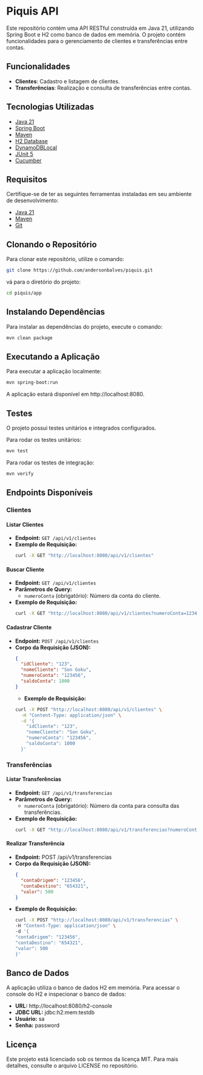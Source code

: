 # Piquis API

Este repositório contém uma API RESTful construída em Java 21, utilizando Spring Boot e H2 como banco de dados em memória. O projeto contém funcionalidades para o gerenciamento de clientes e transferências entre contas.

## Funcionalidades

- **Clientes**: Cadastro e listagem de clientes.
- **Transferências**: Realização e consulta de transferências entre contas.

## Tecnologias Utilizadas

- [Java 21](https://openjdk.org/projects/jdk/21/)
- [Spring Boot](https://spring.io/projects/spring-boot)
- [Maven](https://maven.apache.org/)
- [H2 Database](https://www.h2database.com/html/main.html)
- [DynamoDBLocal](https://docs.aws.amazon.com/amazondynamodb/latest/developerguide/DynamoDBLocal.html)
- [JUnit 5](https://junit.org/junit5/)
- [Cucumber](https://cucumber.io/)

## Requisitos

Certifique-se de ter as seguintes ferramentas instaladas em seu ambiente de desenvolvimento:

- [Java 21](https://jdk.java.net/java-se-ri/21)
- [Maven](https://maven.apache.org/download.cgi)
- [Git](https://git-scm.com/downloads)

## Clonando o Repositório

Para clonar este repositório, utilize o comando:

```bash
git clone https://github.com/andersonbalves/piquis.git
```

vá para o diretório do projeto:

```bash
cd piquis/app
```

## Instalando Dependências

Para instalar as dependências do projeto, execute o comando:

```bash
mvn clean package
```

## Executando a Aplicação

Para executar a aplicação localmente:

```bash
mvn spring-boot:run
```

A aplicação estará disponível em http://localhost:8080.

## Testes

O projeto possui testes unitários e integrados configurados.

Para rodar os testes unitários:

```bash
mvn test
```

Para rodar os testes de integração:

```bash
mvn verify
```

## Endpoints Disponíveis

### Clientes

#### Listar Clientes

- **Endpoint:** `GET /api/v1/clientes`
- **Exemplo de Requisição:**
  ```bash
  curl -X GET "http://localhost:8080/api/v1/clientes"
  ```

#### Buscar Cliente

- **Endpoint:** `GET /api/v1/clientes`
- **Parâmetros de Query:**
  - `numeroConta` (obrigatório): Número da conta do cliente.
- **Exemplo de Requisição:**
  ```bash
  curl -X GET "http://localhost:8080/api/v1/clientes?numeroConta=123456"
  ```

#### Cadastrar Cliente

- **Endpoint:** `POST /api/v1/clientes`
- **Corpo da Requisição (JSON):**
  ```json
  {
    "idCliente": "123",
    "nomeCliente": "Son Goku",
    "numeroConta": "123456",
    "saldoConta": 1000
  }
  ```
  - **Exemplo de Requisição:**
  ```bash
  curl -X POST "http://localhost:8080/api/v1/clientes" \
    -H "Content-Type: application/json" \
    -d '{
      "idCliente": "123",
      "nomeCliente": "Son Goku",
      "numeroConta": "123456",
      "saldoConta": 1000
    }'
  ```

### Transferências

#### Listar Transferências

- **Endpoint:** `GET /api/v1/transferencias`
- **Parâmetros de Query:**
  - `numeroConta` (obrigatório): Número da conta para consulta das transferências.
- **Exemplo de Requisição:**
  ```bash
  curl -X GET "http://localhost:8080/api/v1/transferencias?numeroConta=123456"
  ```

#### Realizar Transferência

- **Endpoint:** POST /api/v1/transferencias
- **Corpo da Requisição (JSON):**
  ```json
  {
    "contaOrigem": "123456",
    "contaDestino": "654321",
    "valor": 500
  }
  ```
- **Exemplo de Requisição:**
  ```bash
  curl -X POST "http://localhost:8080/api/v1/transferencias" \
  -H "Content-Type: application/json" \
  -d '{
  "contaOrigem": "123456",
  "contaDestino": "654321",
  "valor": 500
  }'
  ```

## Banco de Dados

A aplicação utiliza o banco de dados H2 em memória. Para acessar o console do H2 e inspecionar o banco de dados:

- **URL:** http://localhost:8080/h2-console
- **JDBC URL:** jdbc:h2:mem:testdb
- **Usuário:** sa
- **Senha:** password

## Licença

Este projeto está licenciado sob os termos da licença MIT. Para mais detalhes, consulte o arquivo LICENSE no repositório.
